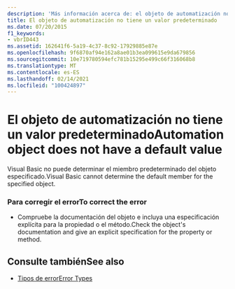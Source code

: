 ```yaml
---
description: 'Más información acerca de: el objeto de automatización no tiene un valor predeterminado'
title: El objeto de automatización no tiene un valor predeterminado
ms.date: 07/20/2015
f1_keywords:
- vbrID443
ms.assetid: 162641f6-5a19-4c37-8c92-17929885e87e
ms.openlocfilehash: 9f6870af94e162a8ae01b3ea099615e9da679856
ms.sourcegitcommit: 10e719780594efc781b15295e499c66f316068b8
ms.translationtype: MT
ms.contentlocale: es-ES
ms.lasthandoff: 02/14/2021
ms.locfileid: "100424897"
---
```

# <a name="automation-object-does-not-have-a-default-value"></a><span data-ttu-id="06574-103">El objeto de automatización no tiene un valor predeterminado</span><span class="sxs-lookup"><span data-stu-id="06574-103">Automation object does not have a default value</span></span>

<span data-ttu-id="06574-104">Visual Basic no puede determinar el miembro predeterminado del objeto especificado.</span><span class="sxs-lookup"><span data-stu-id="06574-104">Visual Basic cannot determine the default member for the specified object.</span></span>  
  
### <a name="to-correct-the-error"></a><span data-ttu-id="06574-105">Para corregir el error</span><span class="sxs-lookup"><span data-stu-id="06574-105">To correct the error</span></span>  
  
- <span data-ttu-id="06574-106">Compruebe la documentación del objeto e incluya una especificación explícita para la propiedad o el método.</span><span class="sxs-lookup"><span data-stu-id="06574-106">Check the object's documentation and give an explicit specification for the property or method.</span></span>  
  
## <a name="see-also"></a><span data-ttu-id="06574-107">Consulte también</span><span class="sxs-lookup"><span data-stu-id="06574-107">See also</span></span>

- [<span data-ttu-id="06574-108">Tipos de error</span><span class="sxs-lookup"><span data-stu-id="06574-108">Error Types</span></span>](../programming-guide/language-features/error-types.md)
